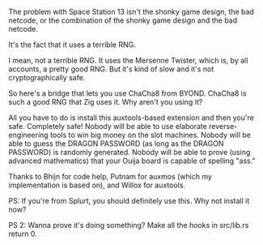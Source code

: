 The problem with Space Station 13 isn't the shonky game design, the bad netcode, or the combination of the shonky game design and the bad netcode.

It's the fact that it uses a terrible RNG.

I mean, not a terrible RNG. It uses the Mersenne Twister, which is, by all accounts, a pretty good RNG. But it's kind of slow and it's not cryptographically safe.

So here's a bridge that lets you use ChaCha8 from BYOND. ChaCha8 is such a good RNG that Zig uses it. Why aren't you using it?

All you have to do is install this auxtools-based extension and then you're safe. Completely safe! Nobody will be able to use elaborate reverse-engineering tools to win big money on the slot machines. Nobody will be able to guess the DRAGON PASSWORD (as long as the DRAGON PASSWORD) is randomly generated. Nobody will be able to prove (using advanced mathematics) that your Ouija board is capable of spelling "ass."

Thanks to Bhijn for code help, Putnam for auxmos (which my implementation is based on), and Willox for auxtools.

PS: If you're from Splurt, you should definitely use this. Why not install it now?

PS 2: Wanna prove it's doing something? Make all the hooks in src/lib.rs return 0.